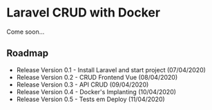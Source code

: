 # Laravel CRUD with Docker

Come soon...

## Roadmap

- Release Version 0.1 - Install Laravel and start project (07/04/2020)
- Release Version 0.2 - CRUD Frontend Vue (08/04/2020)
- Release Version 0.3 - API CRUD (09/04/2020)
- Release Version 0.4 - Docker's Implanting (10/04/2020)
- Release Version 0.5 - Tests em Deploy (11/04/2020)
